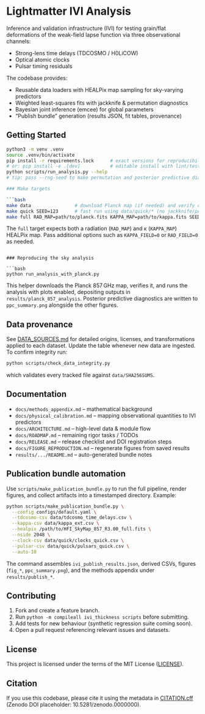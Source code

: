 # Lightmatter IVI Analysis

Inference and validation infrastructure (IVI) for testing grain/flat
deformations of the weak-field lapse function via three observational
channels:

- Strong-lens time delays (TDCOSMO / H0LiCOW)
- Optical atomic clocks
- Pulsar timing residuals

The codebase provides:

- Reusable data loaders with HEALPix map sampling for sky-varying predictors
- Weighted least-squares fits with jackknife & permutation diagnostics
- Bayesian joint inference (emcee) for global parameters
- “Publish bundle” generation (results JSON, fit tables, provenance)

## Getting Started

```bash
python3 -m venv .venv
source .venv/bin/activate
pip install -r requirements.lock      # exact versions for reproducibility
# or: pip install -e .[dev]           # editable install with lint/test extras
python scripts/run_analysis.py --help
# tip: pass --rng-seed to make permutation and posterior predictive diagnostics reproducible

### Make targets

```bash
make data                # download Planck map (if needed) and verify checksums
make quick SEED=123      # fast run using data/quick/* (no jackknife/permutation)
make full RAD_MAP=path/to/planck.fits KAPPA_MAP=path/to/kappa.fits SEED=123
```

The `full` target expects both a radiation (`RAD_MAP`) and κ (`KAPPA_MAP`) HEALPix map.
Pass additional options such as `KAPPA_FIELD=0` or `RAD_FIELD=0` as needed.
```

### Reproducing the sky analysis

```bash
python run_analysis_with_planck.py
```

This helper downloads the Planck 857 GHz map, verifies it, and runs the
analysis with plots enabled, depositing outputs in
`results/planck_857_analysis`. Posterior predictive diagnostics are written to
`ppc_summary.png` alongside the other figures.

## Data provenance

See [DATA_SOURCES.md](DATA_SOURCES.md) for detailed origins, licenses, and
transformations applied to each dataset. Update the table whenever new data are
ingested. To confirm integrity run:

```bash
python scripts/check_data_integrity.py
```

which validates every tracked file against `data/SHA256SUMS`.

## Documentation

- `docs/methods_appendix.md` – mathematical background
- `docs/physical_calibration.md` – mapping observational quantities to IVI
  predictors
- `docs/ARCHITECTURE.md` – high-level data & module flow
- `docs/ROADMAP.md` – remaining rigor tasks / TODOs
- `docs/RELEASE.md` – release checklist and DOI registration steps
- `docs/FIGURE_REPRODUCTION.md` – regenerate figures from saved results
- `results/.../README.md` – auto-generated bundle notes

## Publication bundle automation

Use `scripts/make_publication_bundle.py` to run the full pipeline, render
figures, and collect artifacts into a timestamped directory. Example:

```bash
python scripts/make_publication_bundle.py \
  --config configs/default.yaml \
  --tdcosmo-csv data/tdcosmo_time_delays.csv \
  --kappa-csv data/kappa_ext.csv \
  --healpix /path/to/HFI_SkyMap_857_R3.00_full.fits \
  --nside 2048 \
  --clock-csv data/quick/clocks_quick.csv \
  --pulsar-csv data/quick/pulsars_quick.csv \
  --auto-I0
```

The command assembles `ivi_publish_results.json`, derived CSVs, figures
(`fig_*`, `ppc_summary.png`), and the methods appendix under `results/publish_*`.

## Contributing

1. Fork and create a feature branch.
2. Run `python -m compileall ivi_thickness scripts` before submitting.
3. Add tests for new behaviour (synthetic regression suite coming soon).
4. Open a pull request referencing relevant issues and datasets.

## License

This project is licensed under the terms of the MIT License
([LICENSE](LICENSE)).

## Citation

If you use this codebase, please cite it using the metadata in
[CITATION.cff](CITATION.cff) (Zenodo DOI placeholder: 10.5281/zenodo.0000000).
